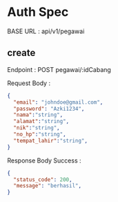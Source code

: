 # Auth Spec
BASE URL : api/v1/pegawai

## create

Endpoint : POST pegawai/:idCabang

Request Body :
```json
{
  "email": "johndoe@gmail.com",
  "password": "Azki1234",
  "nama":"string",
  "alamat":"string",
  "nik":"string",
  "no_hp":"string",
  "tempat_lahir":"string",
}
```

Response Body Success :

```json
{
  "status_code": 200,
  "message": "berhasil",
}
```



